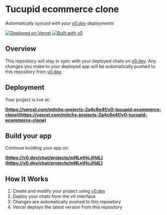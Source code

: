 # Tucupid ecommerce clone

*Automatically synced with your [v0.dev](https://v0.dev) deployments*

[![Deployed on Vercel](https://img.shields.io/badge/Deployed%20on-Vercel-black?style=for-the-badge&logo=vercel)](https://vercel.com/mitchs-projects-2a4c6e4f/v0-tucupid-ecommerce-clone)
[![Built with v0](https://img.shields.io/badge/Built%20with-v0.dev-black?style=for-the-badge)](https://v0.dev/chat/projects/mNLetHcJHdL)

## Overview

This repository will stay in sync with your deployed chats on [v0.dev](https://v0.dev).
Any changes you make to your deployed app will be automatically pushed to this repository from [v0.dev](https://v0.dev).

## Deployment

Your project is live at:

**[https://vercel.com/mitchs-projects-2a4c6e4f/v0-tucupid-ecommerce-clone](https://vercel.com/mitchs-projects-2a4c6e4f/v0-tucupid-ecommerce-clone)**

## Build your app

Continue building your app on:

**[https://v0.dev/chat/projects/mNLetHcJHdL](https://v0.dev/chat/projects/mNLetHcJHdL)**

## How It Works

1. Create and modify your project using [v0.dev](https://v0.dev)
2. Deploy your chats from the v0 interface
3. Changes are automatically pushed to this repository
4. Vercel deploys the latest version from this repository